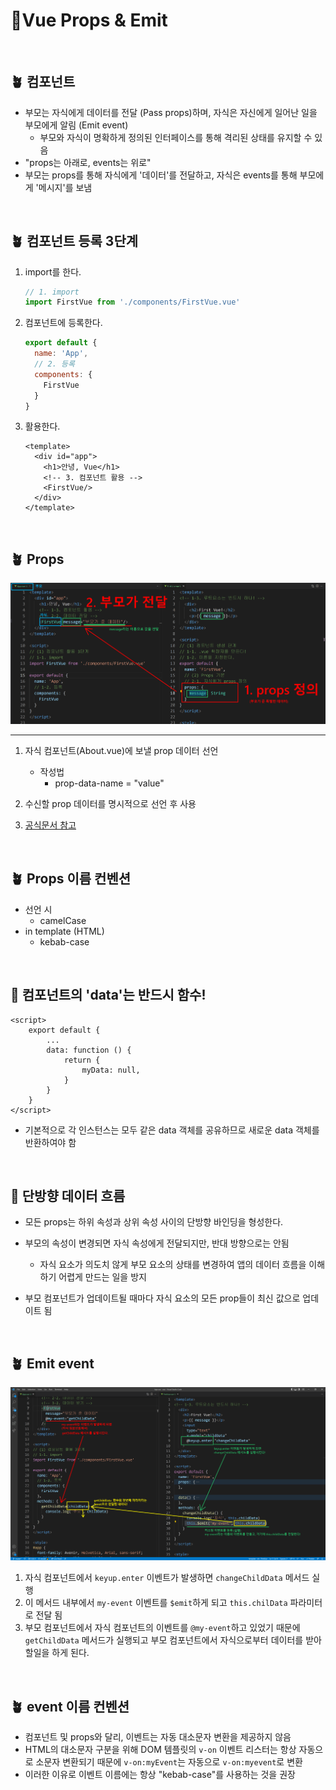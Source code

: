 # 🔰Vue Props & Emit

<br>

## 🪴 컴포넌트

- 부모는 자식에게 데이터를 전달 (Pass props)하며, 자식은 자신에게 일어난 일을 부모에게 알림 (Emit event)
  - 부모와 자식이 명확하게 정의된 인터페이스를 통해 격리된 상태를 유지할 수 있음
- "props는 아래로, events는 위로"
- 부모는 props를 통해 자식에게 '데이터'를 전달하고, 자식은 events를 통해 부모에게 '메시지'를 보냄

<br>

## 🪴 컴포넌트 등록 3단계

1. import를 한다.

   ```javascript
   // 1. import
   import FirstVue from './components/FirstVue.vue'
   ```

2. 컴포넌트에 등록한다.

   ```javascript
   export default {
     name: 'App',
     // 2. 등록
     components: {
       FirstVue
     }
   }
   ```

3. 활용한다.

   ```vue
   <template>
     <div id="app">
       <h1>안녕, Vue</h1>
       <!-- 3. 컴포넌트 활용 -->
       <FirstVue/>
     </div>
   </template>
   ```



<br>

## 🪴 Props

![image-20220509173322322](Vue%20Props%20&%20Emit.assets/image-20220509173322322-16521969827801.png)

<hr>

1. 자식 컴포넌트(About.vue)에 보낼 prop 데이터 선언
   - 작성법
     - prop-data-name = "value"

2. 수신할 prop 데이터를 명시적으로 선언 후 사용
3. [공식문서 참고](https://kr.vuejs.org/v2/api/?#props)

<br>



## 🪴 Props 이름 컨벤션

- 선언 시
  - camelCase
- in template (HTML)
  - kebab-case

<br>

## 🌳 컴포넌트의 'data'는 반드시 함수!

```vue
<script>
	export default {
        ...
        data: function () {
            return {
                myData: null,
            }
        }
    }
</script>
```

- 기본적으로 각 인스턴스는 모두 같은 data 객체를 공유하므로 새로운 data 객체를 반환하여야 함

<br>

## 🌳 단방향 데이터 흐름

- 모든 props는 하위 속성과 상위 속성 사이의 단방향 바인딩을 형성한다. 

- 부모의 속성이 변경되면 자식 속성에게 전달되지만, 반대 방향으로는 안됨
  - 자식 요소가 의도치 않게 부모 요소의 상태를 변경하여 앱의 데이터 흐름을 이해하기 어렵게 만드는 일을 방지
- 부모 컴포넌트가 업데이트될 때마다 자식 요소의 모든 prop들이 최신 값으로 업데이트 됨

<br>



## 🪴 Emit event

![image-20220509175323959](Vue%20Props%20&%20Emit.assets/image-20220509175323959.png)

1. 자식 컴포넌트에서 `keyup.enter` 이벤트가 발생하면 `changeChildData` 메서드 실행
2. 이 메서드 내부에서 `my-event` 이벤트를 `$emit`하게 되고 `this.chilData` 파라미터로 전달 됨
3. 부모 컴포넌트에서 자식 컴포넌트의 이벤트를 `@my-event`하고 있었기 때문에 `getChildData` 메서드가 실행되고 부모 컴포넌트에서 자식으로부터 데이터를 받아 할일을 하게 된다.

<br>

## 🪴 event 이름 컨벤션

- 컴포넌트 및 props와 달리, 이벤트는 자동 대소문자 변환을 제공하지 않음
- HTML의 대소문자 구분을 위해 DOM 템플릿의 `v-on` 이벤트 리스터는 항상 자동으로 소문자 변환되기 때문에 `v-on:myEvent`는 자동으로 `v-on:myevent`로 변환
- 이러한 이유로 이벤트 이름에는 항상 "kebab-case"를 사용하는 것을 권장